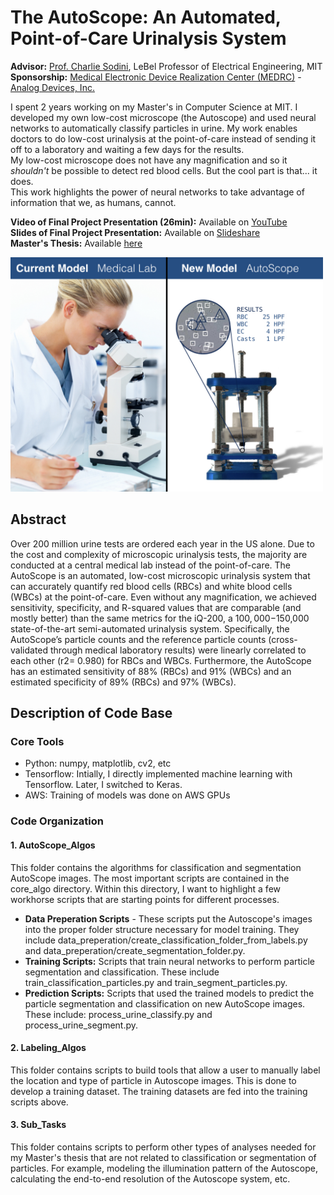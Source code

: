 # The AutoScope: An Automated, Point-of-Care Urinalysis System 
**Advisor:** [Prof. Charlie Sodini](http://imes.mit.edu/people/faculty/sodini-charles/), LeBel Professor of Electrical Engineering, MIT  
**Sponsorship:** [Medical Electronic Device Realization Center (MEDRC)](http://medrc.mit.edu/) - [Analog Devices, Inc.](https://en.wikipedia.org/wiki/Analog_Devices) 
  
  
I spent 2 years working on my Master's in Computer Science at MIT. I developed my own low-cost microscope (the Autoscope) and used neural networks to automatically classify particles in urine. My work enables doctors to do low-cost urinalysis at the point-of-care instead of sending it off to a laboratory and waiting a few days for the results.   
My low-cost microscope does not have any magnification and so it *shouldn't* be possible to detect red blood cells. But the cool part is that... it does.   
This work highlights the power of neural networks to take advantage of information that we, as humans, cannot.   
  
  
  
**Video of Final Project Presentation (26min):** Available on [YouTube](https://youtu.be/SKFaWKCmoxo)  
**Slides of Final Project Presentation:** Available on [Slideshare](https://www.slideshare.net/SidneyPrimas/the-autoscope-an-automated-pointofcare-urinalysis-system)  
**Master's Thesis:** Available [here](https://github.com/SidneyPrimas/AutoScope/blob/master/MIT_Master_Thesis.pdf)  
  
  
  
<img src="https://github.com/SidneyPrimas/AutoScope/blob/master/AutoScope_cover_image.jpeg" alt="CoverImage" width="500">
  
## Abstract  
Over 200 million urine tests are ordered each year in the US alone. Due to the cost and complexity of microscopic urinalysis tests, the majority are conducted at a central medical lab instead of the point-of-care. The AutoScope is an automated, low-cost microscopic urinalysis system that can accurately quantify red blood cells (RBCs) and white blood cells (WBCs) at the point-of-care. Even without any magnification, we achieved sensitivity, specificity, and R-squared values that are comparable (and mostly better) than the same metrics for the iQ-200, a $100,000-$150,000 state-of-the-art semi-automated urinalysis system. Specifically, the AutoScope’s particle counts and the reference particle counts (cross-validated through medical laboratory results) were linearly correlated to each other (r2= 0.980) for RBCs and WBCs. Furthermore, the AutoScope has an estimated sensitivity of 88% (RBCs) and 91% (WBCs) and an estimated specificity of 89% (RBCs) and 97% (WBCs). 

  
## Description of Code Base

### Core Tools
* Python: numpy, matplotlib, cv2, etc
* Tensorflow: Intially, I directly implemented machine learning with Tensorflow. Later, I switched to Keras. 
* AWS: Training of models was done on AWS GPUs


### Code Organization
#### 1. AutoScope_Algos
This folder contains the algorithms for classification and segmentation AutoScope images. The most important scripts are contained in the core_algo directory. Within this directory, I want to highlight a few workhorse scripts that are starting points for different processes. 
 * **Data Preperation Scripts** - These scripts put the Autoscope's images into the proper folder structure necessary for model training. They include data_preperation/create_classification_folder_from_labels.py and data_preperation/create_segmentation_folder.py. 
 * **Training Scripts:** Scripts that train neural networks to perform particle segmentation and classification. These include train_classification_particles.py and train_segment_particles.py. 
 * **Prediction Scripts:** Scripts that used the trained models to predict the particle segmentation and classification on new AutoScope images. These include: process_urine_classify.py	and process_urine_segment.py. 

#### 2. Labeling_Algos
This folder contains scripts to build tools that allow a user to manually label the location and type of particle in Autoscope images. This is done to develop a training dataset. The training datasets are fed into the training scripts above. 

#### 3. Sub_Tasks
This folder contains scripts to perform other types of analyses needed for my Master's thesis that are not related to classification or segmentation of particles. For example, modeling the illumination pattern of the Autoscope, calculating the end-to-end resolution of the Autoscope system, etc.

